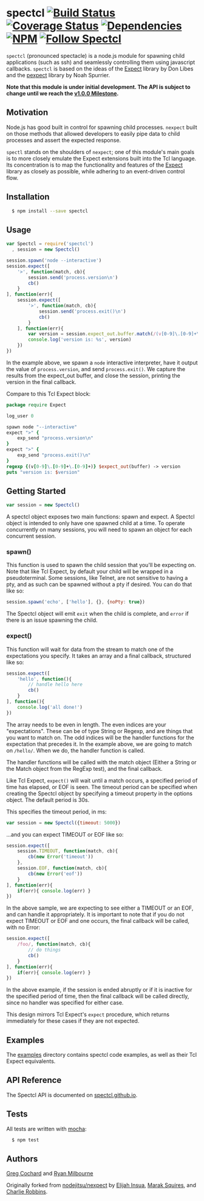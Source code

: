 # spectcl [![Build Status][buildstatus]][buildloc] [![Coverage Status][covstatus]][covloc] [![Dependencies][depstatus]][deploc] [![NPM][npmbadge]][npmloc] [![Follow Spectcl][twitbadge]][twitloc]

[buildstatus]: https://travis-ci.org/spectcl/spectcl.svg
[buildloc]: https://travis-ci.org/spectcl/spectcl
[covstatus]: https://coveralls.io/repos/spectcl/spectcl/badge.svg
[covloc]: https://coveralls.io/r/spectcl/spectcl
[depstatus]: https://david-dm.org/spectcl/spectcl.svg
[deploc]: https://david-dm.org/spectcl/spectcl
[npmbadge]: https://nodei.co/npm/spectcl.png?mini=true
[npmloc]: https://nodei.co/npm/spectcl/
[twitbadge]: https://img.shields.io/twitter/follow/spectcl.svg?style=social
[twitloc]: https://twitter.com/intent/follow?screen_name=spectcl

`spectcl` (pronounced spectacle) is a node.js module for spawning child applications
(such as ssh) and seamlessly controlling them using javascript callbacks. `spectcl`
is based on the ideas of the [Expect][0] library by Don Libes and the [pexpect][1]
library by Noah Spurrier.

**Note that this module is under initial development.
The API is subject to change until we reach the 
[v1.0.0 Milestone](https://github.com/spectcl/spectcl/milestones/v1.0.0).**

## Motivation

Node.js has good built in control for spawning child processes. `nexpect` built on
those methods that allowed developers to easily pipe data to child processes and
assert the expected response.

`spectl` stands on the shoulders of `nexpect`; one of this module's main goals is
to more closely emulate the Expect extensions built into the Tcl language. Its
concentration is to map the functionality and features of the [Expect][0] library
as closely as possible, while adhering to an event-driven control flow.

## Installation

``` bash
  $ npm install --save spectcl
```

## Usage

``` js
var Spectcl = require('spectcl')
  , session = new Spectcl()

session.spawn('node --interactive')
session.expect([
    '>', function(match, cb){
        session.send('process.version\n')
        cb()
    }
], function(err){
    session.expect([
        '>', function(match, cb){
            session.send('process.exit()\n')
            cb()
        }
    ], function(err){
        var version = session.expect_out.buffer.match(/(v[0-9]\.[0-9]+\.[0-9]+)/)[1]
        console.log('version is: %s', version)
    })
})
```

In the example above, we spawn a `node` interactive interpreter, have it output the
value of `process.version`, and send `process.exit()`.  We capture the results from
the expect_out buffer, and close the session, printing the version in the final
callback.

Compare to this Tcl Expect block:

``` tcl
package require Expect

log_user 0

spawn node "--interactive"
expect ">" {
    exp_send "process.version\n"
}
expect ">" {
    exp_send "process.exit()\n"
}
regexp {(v[0-9]\.[0-9]+\.[0-9]+)} $expect_out(buffer) -> version
puts "version is: $version"
```

## Getting Started

```js
var session = new Spectcl()
```

A spectcl object exposes two main functions: spawn and expect.  A Spectcl object is intended to only have
one spawned child at a time.  To operate concurrently on many sessions, you will need to spawn an object
for each concurrent session.

### spawn()

This function is used to spawn the child session that you'll be expecting on.  Note that like Tcl Expect,
by default your child will be wrapped in a pseudoterminal. Some sessions, like Telnet, are not sensitive
to having a pty, and as such can be spawned without a pty if desired.  You can do that like so:

```js
session.spawn('echo', ['hello'], {}, {noPty: true})
```

The Spectcl object will emit `exit` when the child is complete, and `error` if there is an issue spawning
the child.

### expect()

This function will wait for data from the stream to match one of the expectations you specify.
It takes an array and a final callback, structured like so:

```js
session.expect([
    'hello', function(){
        // handle hello here
        cb()
    }
], function(){
    console.log('all done!')
})
```

The array needs to be even in length.  The even indices are your "expectations".  These can be of type
String or Regexp, and are things that you want to match on.  The odd indices will be the handler functions
for the expectation that precedes it.  In the example above, we are going to match on `/hello/`.  When we
do, the handler function is called.  

The handler functions will be called with the match object (Either a String or the Match object from the
RegExp test), and the final callback.

Like Tcl Expect, `expect()` will wait until a match occurs, a specified period of time has elapsed,
or EOF is seen.  The timeout period can be specified when creating the Spectcl object by specifying a
timeout property in the options object.  The default period is 30s.  

This specifies the timeout period, in ms:
```js
var session = new Spectcl({timeout: 5000})
```

...and you can expect TIMEOUT or EOF like so:

```js
session.expect([
    session.TIMEOUT, function(match, cb){
        cb(new Error('timeout'))
    },
    session.EOF, function(match, cb){
        cb(new Error('eof'))
    }
], function(err){
    if(err){ console.log(err) }
})
``` 

In the above sample, we are expecting to see either a TIMEOUT or an EOF, and can handle it appropriately.
It is important to note that if you do not expect TIMEOUT or EOF and one occurs, the final callback will
be called, with no Error:

```js
session.expect([
    /foo/, function(match, cb){
        // do things
        cb()
    }
], function(err){
    if(err){ console.log(err) }
})
``` 

In the above example, if the session is ended abruptly or if it is inactive for the specified period of
time, then the final callback will be called directly, since no handler was specified for either case.

This design mirrors Tcl Expect's `expect` procedure, which returns immediately for these cases if they
are not expected.

## Examples

The [examples](examples) directory contains spectcl code examples, as well as their Tcl Expect equivalents.


## API Reference

The Spectcl API is documented on [spectcl.github.io](https://github.com/spectcl/spectcl.github.io/blob/master/api.html).

## Tests

All tests are written with [mocha][4]:

``` bash
  $ npm test
```

## Authors

[Greg Cochard][5] and [Ryan Milbourne][6]

Originally forked from [nodejitsu/nexpect][7] by [Elijah Insua][8], [Marak Squires][9], and [Charlie Robbins][10].

[0]: http://www.tcl.tk/man/expect5.31/expect.1.html
[1]: http://pexpect.sourceforge.net/pexpect.html
[2]: https://github.com/spectcl/spectcl/tree/master/examples
[3]: https://github.com/spectcl/spectcl/tree/master/test/spectcl.js
[4]: http://mochajs.org
[5]: https://github.com/gcochard
[6]: https://github.com/ryanbmilbourne
[7]: http://github.com/nodejitsu/nexpect
[8]: http://github.com/tmpvar
[9]: http://github.com/marak
[10]: http://github.com/indexzero
